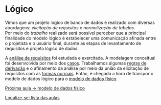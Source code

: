 # Lógico

Vimos que um projeto lógico de banco de dados é realizado com diversas abordagens: *elicitação de requisitos* e *normalização de tabelas.*  
Por meio do *trabalho* realizado será possível perceber que a principal finalidade do modelo lógico é estabelecer uma comunicação afinada entre o projetista e o usuário final, durante as etapas de levantamento de requisitos e projeto lógico de dados.

A [análise de requisitos](https://github.com/tmenegaz/db_dendezeiros/blob/master/assunto/ansRequisitos.md#análise-de-requisitos) foi estudada e exercitada. A modelagem conceitual foi desenvolvida por meio dos [casos](https://github.com/tmenegaz/db_dendezeiros/blob/master/assunto/casos.md#estudos-de-caso). Trabalhamos algumas [regras de derivação](https://github.com/tmenegaz/db_dendezeiros/blob/master/assunto/img/logico2fisico.png) e o afinamento da análise por meio da união da elicitação de requisitos com as [formas normais](https://github.com/tmenegaz/db_dendezeiros/blob/master/assunto/formas_normais.md#normalização). Então, é chegada a hora de transpor o modelo de dados lógico para o [modelo de dados físico](https://github.com/tmenegaz/db_dendezeiros/blob/master/assunto/fisico.md#modelo-físico).

[Próxima aula -> modelo de dados físico](https://github.com/tmenegaz/db_dendezeiros/blob/master/assunto/fisico.md#modelo-físico)

[Localize-se: lista das aulas](https://github.com/tmenegaz/db_dendezeiros/blob/master/assunto/lista.md#lista-de-aulas)